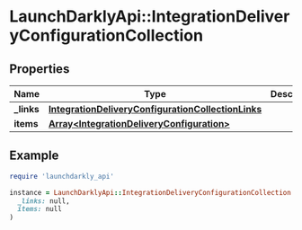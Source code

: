 # LaunchDarklyApi::IntegrationDeliveryConfigurationCollection

## Properties

| Name | Type | Description | Notes |
| ---- | ---- | ----------- | ----- |
| **_links** | [**IntegrationDeliveryConfigurationCollectionLinks**](IntegrationDeliveryConfigurationCollectionLinks.md) |  |  |
| **items** | [**Array&lt;IntegrationDeliveryConfiguration&gt;**](IntegrationDeliveryConfiguration.md) |  |  |

## Example

```ruby
require 'launchdarkly_api'

instance = LaunchDarklyApi::IntegrationDeliveryConfigurationCollection.new(
  _links: null,
  items: null
)
```

